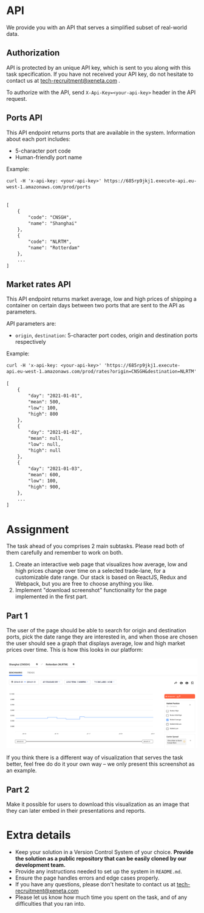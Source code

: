 # API

We provide you with an API that serves a simplified subset of real-world data.

## Authorization

API is protected by an unique API key, which is sent to you along with this task specification. If you have not received your API key, do not hesitate to contact us at tech-recruitment@xeneta.com .

To authorize with the API, send `X-Api-Key=<your-api-key>` header in the API request.

## Ports API

This API endpoint returns ports that are available in the system. Information about each port includes:

- 5-character port code
- Human-friendly port name

Example:

```
curl -H 'x-api-key: <your-api-key>' https://685rp9jkj1.execute-api.eu-west-1.amazonaws.com/prod/ports


[
    {
        "code": "CNSGH",
        "name": "Shanghai"
    },
    {
        "code": "NLRTM",
        "name": "Rotterdam"
    },
    ...
]

```


## Market rates API

This API endpoint returns market average, low and high prices of shipping a container on certain days between two ports that are sent to the API as parameters.

API parameters are:

- `origin`, `destination`: 5-character port codes, origin and destination ports respectively

Example:

```
curl -H 'x-api-key: <your-api-key>' 'https://685rp9jkj1.execute-api.eu-west-1.amazonaws.com/prod/rates?origin=CNSGH&destination=NLRTM'

[
    {
        "day": "2021-01-01",
        "mean": 500,
        "low": 100,
        "high": 800
    },
    {
        "day": "2021-01-02",
        "mean": null,
        "low": null,
        "high": null
    },
    {
        "day": "2021-01-03",
        "mean": 600,
        "low": 100,
        "high": 900,
    },
    ...
]
```


# Assignment

The task ahead of you comprises 2 main subtasks. Please read both of them carefully and remember to work on both.

1. Create an interactive web page that visualizes how average, low and high prices change over time on a selected trade-lane, for a customizable date range. Our stack is based on ReactJS, Redux and Webpack, but you are free to choose anything you like.
2. Implement "download screenshot" functionality for the page implemented in the first part.

## Part 1

The user of the page should be able to search for origin and destination ports, pick the date range they are interested in, and when those are chosen the user should see a graph that displays average, low and high market prices over time. This is how this looks in our platform:

![Ocean Market Price Graph](graph.png)

If you think there is a different way of visualization that serves the task better, feel free do do it your own way – we only present this screenshot as an example.

## Part 2

Make it possible for users to download this visualization as an image that they can later embed in their presentations and reports.


# Extra details

* Keep your solution in a Version Control System of your choice. **Provide the solution as a public repository that can be easily cloned by our development team.**
* Provide any instructions needed to set up the system in `README.md`.
* Ensure the page handles errors and edge cases properly.
* If you have any questions, please don't hesitate to contact us at tech-recruitment@xeneta.com
* Please let us know how much time you spent on the task, and of any difficulties that you ran into.
